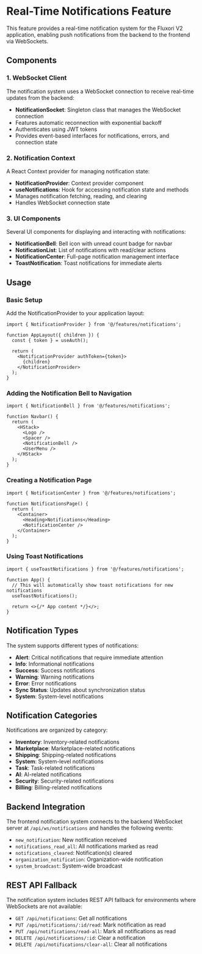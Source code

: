 # Real-Time Notifications Feature

This feature provides a real-time notification system for the Fluxori V2 application, enabling push notifications from the backend to the frontend via WebSockets.

## Components

### 1. WebSocket Client

The notification system uses a WebSocket connection to receive real-time updates from the backend:

- **NotificationSocket**: Singleton class that manages the WebSocket connection
- Features automatic reconnection with exponential backoff
- Authenticates using JWT tokens
- Provides event-based interfaces for notifications, errors, and connection state

### 2. Notification Context

A React Context provider for managing notification state:

- **NotificationProvider**: Context provider component
- **useNotifications**: Hook for accessing notification state and methods
- Manages notification fetching, reading, and clearing
- Handles WebSocket connection state

### 3. UI Components

Several UI components for displaying and interacting with notifications:

- **NotificationBell**: Bell icon with unread count badge for navbar
- **NotificationList**: List of notifications with read/clear actions
- **NotificationCenter**: Full-page notification management interface
- **ToastNotification**: Toast notifications for immediate alerts

## Usage

### Basic Setup

Add the NotificationProvider to your application layout:

```tsx
import { NotificationProvider } from '@/features/notifications';

function AppLayout({ children }) {
  const { token } = useAuth();
  
  return (
    <NotificationProvider authToken={token}>
      {children}
    </NotificationProvider>
  );
}
```

### Adding the Notification Bell to Navigation

```tsx
import { NotificationBell } from '@/features/notifications';

function Navbar() {
  return (
    <HStack>
      <Logo />
      <Spacer />
      <NotificationBell />
      <UserMenu />
    </HStack>
  );
}
```

### Creating a Notification Page

```tsx
import { NotificationCenter } from '@/features/notifications';

function NotificationsPage() {
  return (
    <Container>
      <Heading>Notifications</Heading>
      <NotificationCenter />
    </Container>
  );
}
```

### Using Toast Notifications

```tsx
import { useToastNotifications } from '@/features/notifications';

function App() {
  // This will automatically show toast notifications for new notifications
  useToastNotifications();
  
  return <>{/* App content */}</>;
}
```

## Notification Types

The system supports different types of notifications:

- **Alert**: Critical notifications that require immediate attention
- **Info**: Informational notifications
- **Success**: Success notifications
- **Warning**: Warning notifications
- **Error**: Error notifications
- **Sync Status**: Updates about synchronization status
- **System**: System-level notifications

## Notification Categories

Notifications are organized by category:

- **Inventory**: Inventory-related notifications
- **Marketplace**: Marketplace-related notifications
- **Shipping**: Shipping-related notifications
- **System**: System-level notifications
- **Task**: Task-related notifications
- **AI**: AI-related notifications
- **Security**: Security-related notifications
- **Billing**: Billing-related notifications

## Backend Integration

The frontend notification system connects to the backend WebSocket server at `/api/ws/notifications` and handles the following events:

- `new_notification`: New notification received
- `notifications_read_all`: All notifications marked as read
- `notifications_cleared`: Notification(s) cleared
- `organization_notification`: Organization-wide notification
- `system_broadcast`: System-wide broadcast

## REST API Fallback

The notification system includes REST API fallback for environments where WebSockets are not available:

- `GET /api/notifications`: Get all notifications
- `PUT /api/notifications/:id/read`: Mark notification as read
- `PUT /api/notifications/read-all`: Mark all notifications as read
- `DELETE /api/notifications/:id`: Clear a notification
- `DELETE /api/notifications/clear-all`: Clear all notifications